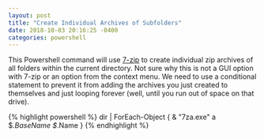 ```yaml
---
layout: post
title: "Create Individual Archives of Subfolders"
date: 2018-10-03 20:16:25 -0400
categories: powershell
---
```


This Powershell command will use [7-zip](https://www.7-zip.org/) to create individual zip archives of all folders within the current directory. Not sure why this is not a GUI option with 7-zip or an option from the context menu. We need to use a conditional statement to prevent it from adding the archives you just created to themselves and just looping forever (well, until you run out of space on that drive).

{% highlight powershell %}
dir | ForEach-Object { & "7za.exe" a $_.BaseName $_.Name }
{% endhighlight %}